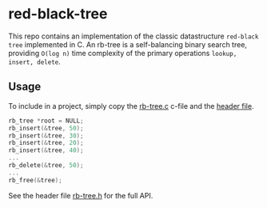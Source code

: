 # red-black-tree
This repo contains an implementation of the classic datastructure `red-black tree` implemented in C. An rb-tree is a self-balancing binary search tree, providing `O(log n)` time complexity of the primary operations `lookup, insert, delete`.

## Usage
To include in a project, simply copy the [rb-tree.c](./src/rb-tree.c) c-file and the [header file](./src/rb-tree.h).

```c
rb_tree *root = NULL;
rb_insert(&tree, 50);
rb_insert(&tree, 30);
rb_insert(&tree, 20);
rb_insert(&tree, 40);
...
rb_delete(&tree, 50);
...
rb_free(&tree);
```

See the header file [rb-tree.h](./src/rb-tree.h) for the full API.
